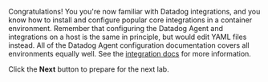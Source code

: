 Congratulations! You you're now familiar with Datadog integrations, and you know how to install and configure popular core integrations in a container environment. Remember that configuring the Datadog Agent and integrations on a host is the same in principle, but would edit YAML files instead. All of the Datadog Agent configuration documentation covers all environments equally well. See the [integration docs](https://docs.datadoghq.com/integrations/) for more information.

Click the **Next** button to prepare for the next lab.
